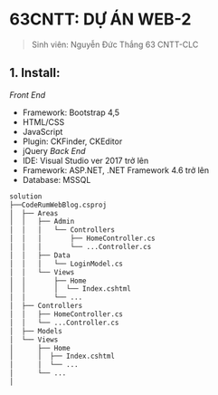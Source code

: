 # 63CNTT: DỰ ÁN WEB-2
> Sinh viên: Nguyễn Đức Thắng 63 CNTT-CLC
 ## 1. Install:
*Front End*
 - Framework: Bootstrap 4,5
 - HTML/CSS
 - JavaScript
 - Plugin: CKFinder, CKEditor
 - jQuery
*Back End*
 - IDE: Visual Studio ver 2017 trở lên
 - Framework: ASP.NET, .NET Framework 4.6 trở lên
 - Database: MSSQL



```xml
solution
├──CodeRumWebBlog.csproj
│  ├── Areas
│  │   ├── Admin
│  │   │   └── Controllers
│  │   │       ├── HomeController.cs
│  │   │       └── ...Controller.cs
│  │   ├── Data
│  │   │   └── LoginModel.cs
│  │   └── Views
│  │       ├── Home
│  │       │  └── Index.cshtml
│  │       └── ...
│  ├── Controllers
│  │   ├── HomeController.cs
│  │   └── ...Controller.cs
│  ├── Models
│  └── Views
│      ├── Home
│      │  ├── Index.cshtml
│      │  └── ...
│      └── ...
│
```
